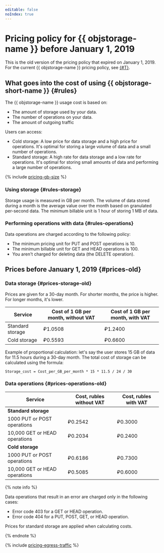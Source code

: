 ```yaml
---
editable: false
noIndex: true
---
```


# Pricing policy for {{ objstorage-name }} before January 1, 2019

This is the old version of the pricing policy that expired on January 1, 2019. For the current {{ objstorage-name }} pricing policy, see [{#T}](../pricing.md).

## What goes into the cost of using {{ objstorage-short-name }} {#rules}

The {{ objstorage-name }} usage cost is based on:

- The amount of storage used by your data.
- The number of operations on your data.
- The amount of outgoing traffic

Users can access:

- Cold storage: A low price for data storage and a high price for operations. It's optimal for storing a large volume of data and a small number of operations.
- Standard storage: A high rate for data storage and a low rate for operations. It's optimal for storing small amounts of data and performing a large number of operations.

{% include [pricing-gb-size](../../_includes/pricing-gb-size.md) %}

### Using storage {#rules-storage}

Storage usage is measured in GB per month. The volume of data stored during a month is the average value over the month based on granulated per-second data. The minimum billable unit is 1 hour of storing 1 MB of data.

### Performing operations with data {#rules-operations}


Data operations are charged according to the following policy:
- The minimum pricing unit for PUT and POST operations is 10.
- The minimum billable unit for GET and HEAD operations is 100.
- You aren't charged for deleting data (the DELETE operation).


## Prices before January 1, 2019 {#prices-old}

### Data storage {#prices-storage-old}

Prices are given for a 30-day month. For shorter months, the price is higher. For longer months, it's lower.

| Service | Cost of 1 GB per month, without VAT | Cost of 1 GB per month, with VAT |
| ----- | ----- | ----- |
| Standard storage | ₽1.0508 | ₽1.2400 |
| Cold storage | ₽0.5593 | ₽0.6600 |

Example of proportional calculation: let's say the user stores 15 GB of data for 11.5 hours during a 30-day month. The total cost of storage can be calculated using the formula:

```
Storage_cost = Cost_per_GB_per_month * 15 * 11.5 / 24 / 30
```

### Data operations {#prices-operations-old}

| Service | Cost, rubles without VAT | Cost, rubles with VAT |
| ----- | ----- | ----- |
| **Standard storage** |  |
| 1000 PUT or POST operations | ₽0.2542 | ₽0.3000 |
| 10,000 GET or HEAD operations | ₽0.2034 | ₽0.2400 |
| **Cold storage** |  |
| 1000 PUT or POST operations | ₽0.6186 | ₽0.7300 |
| 10,000 GET or HEAD operations | ₽0.5085 | ₽0.6000 |

{% note info %}

Data operations that result in an error are charged only in the following cases:
* Error code 403 for a GET or HEAD operation.
* Error code 404 for a PUT, POST, GET, or HEAD operation.

Prices for standard storage are applied when calculating costs.

{% endnote %}


{% include [pricing-egress-traffic](../../_includes/pricing/pricing-egress-traffic-01012019.md) %}
